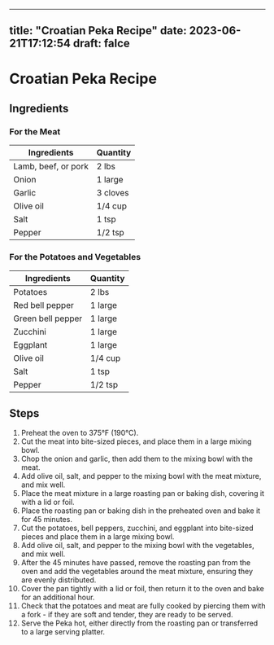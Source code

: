 
---
title: "Croatian Peka Recipe"
date: 2023-06-21T17:12:54
draft: falce
---

# Croatian Peka Recipe

## Ingredients

### For the Meat
| Ingredients | Quantity |
| ----------- | -------- |
| Lamb, beef, or pork | 2 lbs |
| Onion | 1 large |
| Garlic | 3 cloves |
| Olive oil | 1/4 cup |
| Salt | 1 tsp |
| Pepper | 1/2 tsp |

### For the Potatoes and Vegetables
| Ingredients | Quantity |
| ----------- | -------- |
| Potatoes | 2 lbs |
| Red bell pepper | 1 large |
| Green bell pepper | 1 large |
| Zucchini | 1 large |
| Eggplant | 1 large |
| Olive oil | 1/4 cup |
| Salt | 1 tsp |
| Pepper | 1/2 tsp |

## Steps
1. Preheat the oven to 375°F (190°C).
2. Cut the meat into bite-sized pieces, and place them in a large mixing bowl.
3. Chop the onion and garlic, then add them to the mixing bowl with the meat.
4. Add olive oil, salt, and pepper to the mixing bowl with the meat mixture, and mix well.
5. Place the meat mixture in a large roasting pan or baking dish, covering it with a lid or foil.
6. Place the roasting pan or baking dish in the preheated oven and bake it for 45 minutes.
7. Cut the potatoes, bell peppers, zucchini, and eggplant into bite-sized pieces and place them in a large mixing bowl.
8. Add olive oil, salt, and pepper to the mixing bowl with the vegetables, and mix well.
9. After the 45 minutes have passed, remove the roasting pan from the oven and add the vegetables around the meat mixture, ensuring they are evenly distributed.
10. Cover the pan tightly with a lid or foil, then return it to the oven and bake for an additional hour.
11. Check that the potatoes and meat are fully cooked by piercing them with a fork - if they are soft and tender, they are ready to be served.
12. Serve the Peka hot, either directly from the roasting pan or transferred to a large serving platter.
